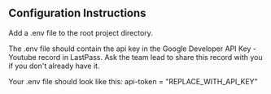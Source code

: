 ## Configuration Instructions
Add a .env file to the root project directory.

The .env file should contain the api key in the Google Developer API Key - Youtube record in LastPass. Ask the team lead to share this record with you if you don't already have it.

Your .env file should look like this:
api-token = "REPLACE_WITH_API_KEY"